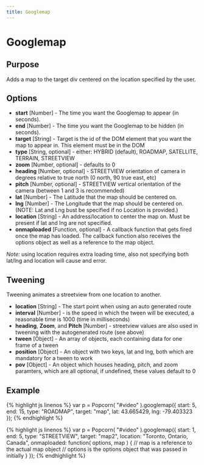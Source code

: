 ```yaml
---
title: Googlemap
---
```

# Googlemap #

## Purpose ##

Adds a map to the target div centered on the location specified by the user.

## Options ##

* **start** \[Number\] - The time you want the Googlemap to appear (in seconds).
* **end** \[Number\] - The time you want the Googlemap to be hidden (in seconds).
* **target** \[String\] - Target is the id of the DOM element that you want the map to appear in. This element must be in the DOM
* **type** \[String, optional\] - either: HYBRID (default), ROADMAP, SATELLITE, TERRAIN, STREETVIEW
* **zoom** \[Number, optional\] - defaults to 0
* **heading** \[Number, optional\] - STREETVIEW orientation of camera in degrees relative to true north (0 north, 90 true east, etc)
* **pitch** \[Number, optional\] - STREETVIEW vertical orientation of the camera (between 1 and 3 is recommended)
* **lat** \[Number\] - The Latitude that the map should be centered on.
* **lng** \[Number\] - The Longitude that the map should be centered on. (NOTE: Lat and Lng bust be specified if no Location is provided.)
* **location** \[String\] - An address/location to center the map on. Must be present if lat and lng are not specified.
* **onmaploaded** \[Function, optional\] - A callback function that gets fired once the map has loaded. The callback function also receives the options object as well as a reference to the map object.

*Note:* using location requires extra loading time, also not specifying both lat/lng and location will
cause and error.

## Tweening ##

Tweening animates a streetview from one location to another.

* **location** \[String\] - The start point when using an auto generated route
* **interval** \[Number\] - is the speed in which the tween will be executed, a reasonable time is 1000 (time in milliseconds)
* **heading**, **Zoom**, and **Pitch** \[Number\] -  streetview values are also used in tweening with the autogenerated route (see above)
* **tween** \[Object\] - An array of objects, each containing data for one frame of a tween
* **position** \[Object\] - An object with two keys, lat and lng, both which are mandatory for a tween to work
* **pov** \[Object\] - An object which houses heading, pitch, and zoom paramters, which are all optional, if undefined, these values default to 0

## Example ##

{% highlight js linenos %}
    var p = Popcorn( "#video" ).googlemap({
      start: 5,
      end: 15,
      type: "ROADMAP",
      target: "map",
      lat: 43.665429,
      lng: -79.403323
    });
{% endhighlight %}

{% highlight js linenos %}
    var p = Popcorn( "#video" ).googlemap({
      start: 1,
      end: 5,
      type: "STREETVIEW",
      target: "map2",
      location: "Toronto, Ontario, Canada",
      onmaploaded: function( options, map ) {
        // map is a reference to the actual map object
        // options is the options object that was passed in initially
      }
    });
{% endhighlight %}
